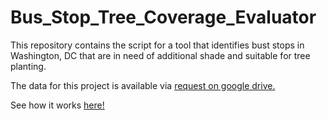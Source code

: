 # Bus_Stop_Tree_Coverage_Evaluator
This repository contains the script for a tool that identifies bust stops in Washington, DC that are in need of additional shade and suitable for tree planting.

The data for this project is available via [request on google drive.](https://drive.google.com/drive/folders/1KrMk1ChpSktcpgGtfW2QKTdODCsuav9r?usp=sharing)

See how it works [here!](https://drive.google.com/file/d/1k1RaPWdyX5FzHr8VPIqKkpHs48VO0nju/view?usp=drive_link)
